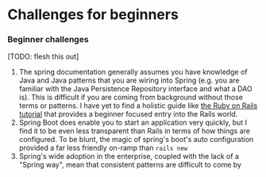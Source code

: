 # Challenges for beginners

### Beginner challenges

\[TODO: flesh this out\]

1. The spring documentation generally assumes you have knowledge of Java and Java patterns that you are wiring into Spring \(e.g. you are familiar with the Java Persistence Repository interface and what a DAO is\). This is difficult if you are coming from background without those terms or patterns. I have yet to find a holistic guide like [the Ruby on Rails tutorial](https://www.railstutorial.org/) that provides a beginner focused entry into the Rails world.
2. Spring Boot does enable you to start an application very quickly, but I find it to be even less transparent than Rails in terms of how things are configured. To be blunt, the magic of spring's boot's auto configuration provided a far less friendly on-ramp than `rails new`
3. Spring's wide adoption in the enterprise, coupled with the lack of a "Spring way", mean that consistent patterns are difficult to come by

### 

